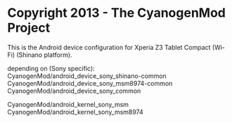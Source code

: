 Copyright 2013 - The CyanogenMod Project
================================

This is the Android device configuration for Xperia Z3 Tablet Compact (Wi-Fi) (Shinano platform).


depending on (Sony specific):
CyanogenMod/android_device_sony_shinano-common
CyanogenMod/android_device_sony_msm8974-common
CyanogenMod/android_device_sony_common

CyanogenMod/android_kernel_sony_msm
CyanogenMod/android_kernel_sony_msm8974